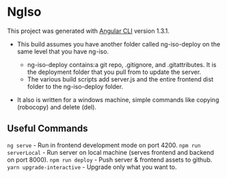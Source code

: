 # NgIso

This project was generated with [Angular CLI](https://github.com/angular/angular-cli) version 1.3.1.

- This build assumes you have another folder called ng-iso-deploy on the same level that you have ng-iso.
	- ng-iso-deploy contains:a git repo, .gitignore, and .gitattributes. It is the deployment folder that you pull from to update the server.
	- The various build scripts add server.js and the entire frontend dist folder to the ng-iso-deploy folder.

- It also is written for a windows machine, simple commands like copying (robocopy) and delete (del).

## Useful Commands
`ng serve` - Run in frontend development mode on port 4200.
`npm run serverLocal` - Run server on local machine (serves frontend and backend on port 8000).
`npm run deploy` - Push server & frontend assets to github.
`yarn upgrade-interactive` - Upgrade only what you want to.